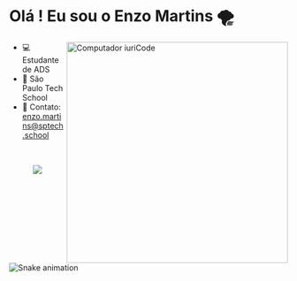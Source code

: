 <h1>Olá ! Eu sou o Enzo Martins 🌪 </h1>
<img src="https://raw.githubusercontent.com/MicaelliMedeiros/micaellimedeiros/master/image/computer-illustration.png" min-width="400px" max-width="400px" width="400px" align="right" alt="Computador iuriCode">

- 💻 Estudante de ADS
- 🏢 São Paulo Tech School
- 📧 Contato: enzo.martins@sptech.school


 

## 
 <p align="center"><br>
  <a href="https://skillicons.dev">
    <img src="https://skillicons.dev/icons?i=js,html,css,mysql,nodejs,git,java,spring,python,vscode,linux,powershell" />
  </a>

![Snake animation](https://github.com/LuigiGF/LuigiGF/blob/output/github-contribution-grid-snake.svg)

 
